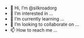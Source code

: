 - 👋 Hi, I’m @silkroadorg
- 👀 I’m interested in ...
- 🌱 I’m currently learning ...
- 💞️ I’m looking to collaborate on ...
- 📫 How to reach me ...

<!---
silkroadorg/silkroadorg is a ✨ special ✨ repository because its `README.md` (this file) appears on your GitHub profile.
You can click the Preview link to take a look at your changes.
--->
